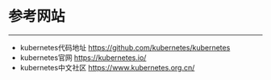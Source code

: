 # 参考网站
---

- kubernetes代码地址 <https://github.com/kubernetes/kubernetes>
- kubernetes官网 <https://kubernetes.io/>
- kubernetes中文社区 <https://www.kubernetes.org.cn/>
